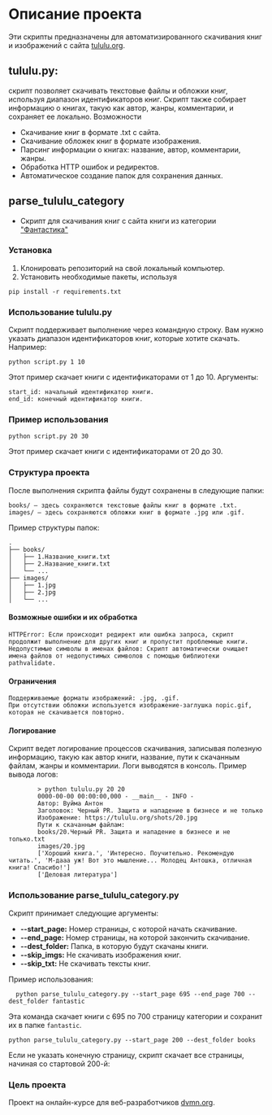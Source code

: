 # Описание проекта


Эти скрипты предназначены для автоматизированного скачивания книг и изображений с сайта [tululu.org](https://tululu.org/).
## tululu.py: 
скрипт позволяет скачивать текстовые файлы и обложки книг, используя диапазон идентификаторов книг. Скрипт также собирает информацию о книгах, такую как автор, жанры, комментарии, и сохраняет ее локально.
Возможности

 - Скачивание книг в формате .txt с сайта.
 - Скачивание обложек книг в формате изображения.
 - Парсинг информации о книгах: название, автор, комментарии, жанры.
 - Обработка HTTP ошибок и редиректов.
 - Автоматическое создание папок для сохранения данных.

## parse_tululu_category
- Скрипт для скачивания книг с сайта книги из категории ["Фантастика"](https://tululu.org/l55/)

### Установка

1. Клонировать репозиторий на свой локальный компьютер.
2. Установить необходимые пакеты, используя
```
pip install -r requirements.txt
```

### Использование tululu.py

Скрипт поддерживает выполнение через командную строку. Вам нужно указать диапазон идентификаторов книг, которые хотите скачать. Например:

```
python script.py 1 10
```

Этот пример скачает книги с идентификаторами от 1 до 10.
Аргументы:

    start_id: начальный идентификатор книги.
    end_id: конечный идентификатор книги.

### Пример использования
```
python script.py 20 30
```

Этот пример скачает книги с идентификаторами от 20 до 30.
### Структура проекта

После выполнения скрипта файлы будут сохранены в следующие папки:

    books/ — здесь сохраняются текстовые файлы книг в формате .txt.
    images/ — здесь сохраняются обложки книг в формате .jpg или .gif.

Пример структуры папок:

    .
    ├── books/
    │   ├── 1.Название_книги.txt
    │   ├── 2.Название_книги.txt
    │   └── ...
    ├── images/
    │   ├── 1.jpg
    │   ├── 2.jpg
    │   └── ...

#### Возможные ошибки и их обработка

    HTTPError: Если происходит редирект или ошибка запроса, скрипт продолжит выполнение для других книг и пропустит проблемные книги.
    Недопустимые символы в именах файлов: Скрипт автоматически очищает имена файлов от недопустимых символов с помощью библиотеки pathvalidate.

#### Ограничения

    Поддерживаемые форматы изображений: .jpg, .gif.
    При отсутствии обложки используется изображение-заглушка nopic.gif, которая не скачивается повторно.

#### Логирование

Скрипт ведет логирование процессов скачивания, записывая полезную информацию, такую как автор книги, название, пути к скачанным файлам, жанры и комментарии. Логи выводятся в консоль.
Пример вывода логов:

            > python tululu.py 20 20
            0000-00-00 00:00:00,000 - __main__ - INFO -                                                                                             
            Автор: Вуйма Антон                                                                                                                          
            Заголовок: Черный PR. Защита и нападение в бизнесе и не только                                                                              
            Изображение: https://tululu.org/shots/20.jpg                                                                                                
            Пути к скачанным файлам:                                                                                                                    
            books/20.Черный PR. Защита и нападение в бизнесе и не только.txt                                                                            
            images/20.jpg                                                                                                                               
            ['Хороший книга.', 'Интересно. Поучительно. Рекомендую читать.', 'М-дааа уж! Вот это мышление... Молодец Антошка, отличная книга! Спасибо!']
            ['Деловая литература']       


### Использование parse_tululu_category.py

Скрипт принимает следующие аргументы:

- **--start_page:** Номер страницы, с которой начать скачивание.
- **--end_page:** Номер страницы, на которой закончить скачивание.
- **--dest_folder:** Папка, в которую будут скачаны книги.
- **--skip_imgs:** Не скачивать изображения книг.
- **--skip_txt:** Не скачивать тексты книг.

Пример использования:

```
  python parse_tululu_category.py --start_page 695 --end_page 700 --dest_folder fantastic
```
Эта команда скачает книги с 695 по 700 страницу категории и сохранит их в папке `fantastic`.

```
python parse_tululu_category.py --start_page 200 --dest_folder books
```
Если не указать конечную страницу, скрипт скачает все страницы, начиная со стартовой 200-й:


### Цель проекта

Проект на онлайн-курсе для веб-разработчиков [dvmn.org](https://dvmn.org/).
